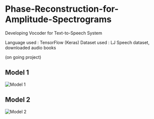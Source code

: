 # Phase-Reconstruction-for-Amplitude-Spectrograms
Developing Vocoder for Text-to-Speech System

Language used : TensorFlow (Keras)
Dataset used : LJ Speech dataset, downloaded audio books

(on going project)

## Model 1

![Model 1](https://github.com/bellagodiva/Phase-Reconstruction-for-Amplitude-Spectrograms/blob/main/Model%201.png)

## Model 2

![Model 2](https://github.com/bellagodiva/Phase-Reconstruction-for-Amplitude-Spectrograms/blob/main/Model%202.png)
